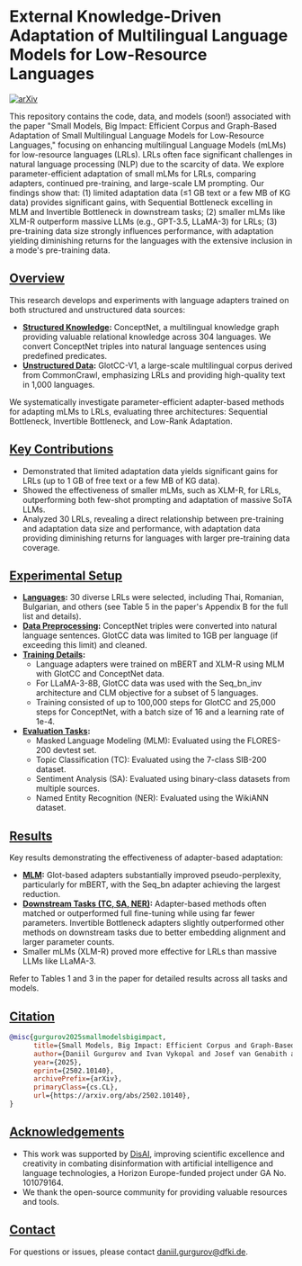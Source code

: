 # External Knowledge-Driven Adaptation of Multilingual Language Models for Low-Resource Languages

[![arXiv](https://img.shields.io/badge/arXiv-2502.10140v1-b31b1b.svg)](https://arxiv.org/abs/2502.10140)

This repository contains the code, data, and models (soon!) associated with the paper "Small Models, Big Impact: Efficient Corpus and Graph-Based Adaptation of Small Multilingual Language Models for Low-Resource Languages," focusing on enhancing multilingual Language Models (mLMs) for low-resource languages (LRLs). LRLs often face significant challenges in natural language processing (NLP) due to the scarcity of data. We explore parameter-efficient adaptation of small mLMs for LRLs, comparing adapters, continued pre-training, and large-scale LM prompting. Our findings show that: (1) limited adaptation data (≤1 GB text or a few MB of KG data) provides significant gains, with Sequential Bottleneck excelling in MLM and Invertible Bottleneck in downstream tasks; (2) smaller mLMs like XLM-R outperform massive LLMs (e.g., GPT-3.5, LLaMA-3) for LRLs; (3) pre-training data size strongly influences performance, with adaptation yielding diminishing returns for the languages with the extensive inclusion in a mode's pre-training data.

## [Overview](pplx://action/followup)

This research develops and experiments with language adapters trained on both structured and unstructured data sources:

-   **[Structured Knowledge](pplx://action/followup):** ConceptNet, a multilingual knowledge graph providing valuable relational knowledge across 304 languages. We convert ConceptNet triples into natural language sentences using predefined predicates.
-   **[Unstructured Data](pplx://action/followup):** GlotCC-V1, a large-scale multilingual corpus derived from CommonCrawl, emphasizing LRLs and providing high-quality text in 1,000 languages.

We systematically investigate parameter-efficient adapter-based methods for adapting mLMs to LRLs, evaluating three architectures: Sequential Bottleneck, Invertible Bottleneck, and Low-Rank Adaptation.

## [Key Contributions](pplx://action/followup)

*   Demonstrated that limited adaptation data yields significant gains for LRLs (up to 1 GB of free text or a few MB of KG data).
*   Showed the effectiveness of smaller mLMs, such as XLM-R, for LRLs, outperforming both few-shot prompting and adaptation of massive SoTA LLMs.
*   Analyzed 30 LRLs, revealing a direct relationship between pre-training and adaptation data size and performance, with adaptation data providing diminishing returns for languages with larger pre-training data coverage.

## [Experimental Setup](pplx://action/followup)

*   **[Languages](pplx://action/followup):** 30 diverse LRLs were selected, including Thai, Romanian, Bulgarian, and others (see Table 5 in the paper's Appendix B for the full list and details).
*   **[Data Preprocessing](pplx://action/followup):** ConceptNet triples were converted into natural language sentences. GlotCC data was limited to 1GB per language (if exceeding this limit) and cleaned.
*   **[Training Details](pplx://action/followup):**
    *   Language adapters were trained on mBERT and XLM-R using MLM with GlotCC and ConceptNet data.
    *   For LLaMA-3-8B, GlotCC data was used with the Seq\_bn\_inv architecture and CLM objective for a subset of 5 languages.
    *   Training consisted of up to 100,000 steps for GlotCC and 25,000 steps for ConceptNet, with a batch size of 16 and a learning rate of 1e-4.
*   **[Evaluation Tasks](pplx://action/followup):**
    *   Masked Language Modeling (MLM): Evaluated using the FLORES-200 devtest set.
    *   Topic Classification (TC): Evaluated using the 7-class SIB-200 dataset.
    *   Sentiment Analysis (SA): Evaluated using binary-class datasets from multiple sources.
    *   Named Entity Recognition (NER): Evaluated using the WikiANN dataset.

## [Results](pplx://action/followup)

Key results demonstrating the effectiveness of adapter-based adaptation:

*   **[MLM](pplx://action/followup):** Glot-based adapters substantially improved pseudo-perplexity, particularly for mBERT, with the Seq\_bn adapter achieving the largest reduction.
*   **[Downstream Tasks (TC, SA, NER)](pplx://action/followup):** Adapter-based methods often matched or outperformed full fine-tuning while using far fewer parameters. Invertible Bottleneck adapters slightly outperformed other methods on downstream tasks due to better embedding alignment and larger parameter counts.
*   Smaller mLMs (XLM-R) proved more effective for LRLs than massive LLMs like LLaMA-3.

Refer to Tables 1 and 3 in the paper for detailed results across all tasks and models.

## [Citation](pplx://action/followup)

```bibtex
@misc{gurgurov2025smallmodelsbigimpact,
      title={Small Models, Big Impact: Efficient Corpus and Graph-Based Adaptation of Small Multilingual Language Models for Low-Resource Languages}, 
      author={Daniil Gurgurov and Ivan Vykopal and Josef van Genabith and Simon Ostermann},
      year={2025},
      eprint={2502.10140},
      archivePrefix={arXiv},
      primaryClass={cs.CL},
      url={https://arxiv.org/abs/2502.10140}, 
}
```

## [Acknowledgements](pplx://action/followup)

*   This work was supported by [DisAI](https://disai.eu/), improving scientific excellence and creativity in combating disinformation with artificial intelligence and language technologies, a Horizon Europe-funded project under GA No. 101079164.
*   We thank the open-source community for providing valuable resources and tools.

## [Contact](pplx://action/followup)

For questions or issues, please contact daniil.gurgurov@dfki.de.
